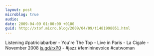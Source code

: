 ```yaml
---
layout: post
microblog: true
audio: 
date: 2009-04-09 01:00:00 +0100
guid: http://xtof.micro.blog/2009/04/09/t1481998051.html
---
```

Listening #patriciabarber - You're The Top - Live in Paris - La Cigale - November 2008  [is.gd/rxP0](http://is.gd/rxP0) - #jazz #femininevoice #catwoman
